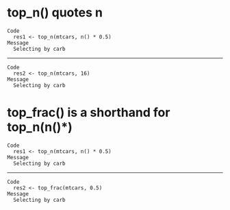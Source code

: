 # top_n() quotes n

    Code
      res1 <- top_n(mtcars, n() * 0.5)
    Message
      Selecting by carb

---

    Code
      res2 <- top_n(mtcars, 16)
    Message
      Selecting by carb

# top_frac() is a shorthand for top_n(n()*)

    Code
      res1 <- top_n(mtcars, n() * 0.5)
    Message
      Selecting by carb

---

    Code
      res2 <- top_frac(mtcars, 0.5)
    Message
      Selecting by carb


